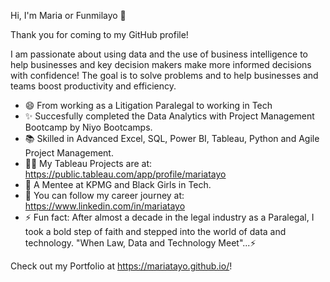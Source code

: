 Hi, I'm Maria or Funmilayo 👋

Thank you for coming to my GitHub profile! 

I am passionate about using data and the use of business intelligence to help businesses and key decision makers make more informed decisions with confidence! The goal is to solve problems and to help businesses and teams boost productivity and efficiency. 

* 😄 From working as a Litigation Paralegal to working in Tech
* ✨ Succesfully completed the Data Analytics with Project Management Bootcamp by Niyo Bootcamps.
* 📚 Skilled in Advanced Excel, SQL, Power BI, Tableau, Python and Agile Project Management.
* 👨‍💻 My Tableau Projects are at: https://public.tableau.com/app/profile/mariatayo 
* 🌺 A Mentee at KPMG and Black Girls in Tech.
* 🌱 You can follow my career journey at: https://www.linkedin.com/in/mariatayo
* ⚡ Fun fact: After almost a decade in the legal industry as a Paralegal, I took a bold step of faith and stepped into the world of data and technology. 
     "When Law, Data and Technology Meet"...⚡

Check out my Portfolio at https://mariatayo.github.io/!
<!--
**MariaTayo/MariaTayo** is a ✨ _special_ ✨ repository because its `README.md` (this file) appears on your GitHub profile.

Here are some ideas to get you started:

- 🔭 I’m currently working on ...
- 🌱 I’m currently learning ...
- 👯 I’m looking to collaborate on ...
- 🤔 I’m looking for help with ...
- 💬 Ask me about ...
- 📫 How to reach me: ...
- 😄 Pronouns: ...
- ⚡ Fun fact: ...
-->
